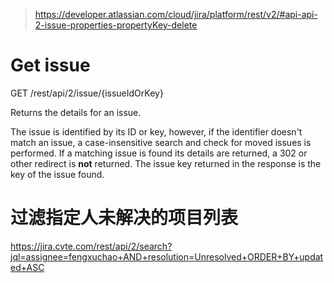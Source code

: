 > https://developer.atlassian.com/cloud/jira/platform/rest/v2/#api-api-2-issue-properties-propertyKey-delete

# Get issue

GET /rest/api/2/issue/{issueIdOrKey}

Returns the details for an issue.

The issue is identified by its ID or key, however, if the identifier doesn't match an issue, a case-insensitive search and check for moved issues is performed. If a matching issue is found its details are returned, a 302 or other redirect is **not** returned. The issue key returned in the response is the key of the issue found.

# 过滤指定人未解决的项目列表

https://jira.cvte.com/rest/api/2/search?jql=assignee=fengxuchao+AND+resolution=Unresolved+ORDER+BY+updated+ASC

